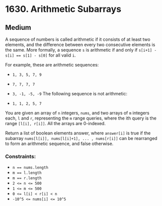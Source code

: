 # 1630. Arithmetic Subarrays

## Medium

A sequence of numbers is called arithmetic if it consists of at least two elements, and the difference between every two
consecutive elements is the same. More formally, a sequence `s` is arithmetic if and only
if `s[i+1] - s[i] == s[1] - s[0]` for all valid `i`.

For example, these are arithmetic sequences:

- `1, 3, 5, 7, 9`
- `7, 7, 7, 7`
- `3, -1, -5, -9`
  The following sequence is not arithmetic:

- `1, 1, 2, 5, 7`

You are given an array of `n` integers, `nums`, and two arrays of `m` integers each, `l` and `r`, representing the `m`
range queries, where the ith query is the range `[l[i], r[i]]`. All the arrays are 0-indexed.

Return a list of boolean elements answer, where `answer[i]` is true if the
subarray `nums[l[i]], nums[l[i]+1], ... , nums[r[i]]` can be rearranged to form an arithmetic sequence, and false
otherwise.

### Constraints:

- `n == nums.length`
- `m == l.length`
- `m == r.length`
- `2 <= n <= 500`
- `1 <= m <= 500`
- `0 <= l[i] < r[i] < n`
- `-10^5 <= nums[i] <= 10^5`
